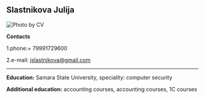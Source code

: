 Slastnikova Julija
--------------------------------------------------------
<image src="/home/Pomidorka/photo_cv.jpg" alt="Photo by CV"/>

**Contacts**


1.phone:+ 79991729600

2.e-mail: jslastnikova@gmail.com

-------------------------------------------
**Education:** Samara State University, speciality: computer security


**Additional education:** accounting courses, accounting courses, 1C courses
